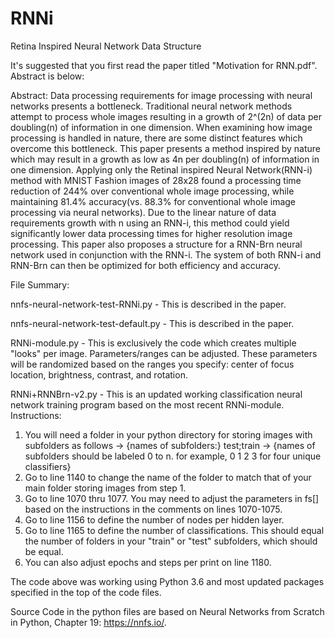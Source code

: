 # RNNi
Retina Inspired Neural Network Data Structure

It's suggested that you first read the paper titled "Motivation for RNN.pdf". Abstract is below:

Abstract:
Data processing requirements for image processing with neural networks presents a bottleneck. Traditional neural network methods attempt to process whole images resulting in a growth of 2^(2n) of data per doubling(n) of information in one dimension. When examining how image processing is handled in nature, there are some distinct features which overcome this bottleneck. This paper presents a method inspired by nature which may result in a growth as low as 4n per doubling(n) of information in one dimension. Applying only the Retinal inspired Neural Network(RNN-i) method with MNIST Fashion images of 28x28 found a processing time reduction of 244% over conventional whole image processing, while maintaining 81.4% accuracy(vs. 88.3% for conventional whole image processing via neural networks). Due to the linear nature of data requirements growth with n using an RNN-i, this method could yield significantly lower data processing times for higher resolution image processing.  This paper also proposes a structure for a RNN-Brn neural network used in conjunction with the RNN-i. The system of both RNN-i and RNN-Brn can then be optimized for both efficiency and accuracy. 

File Summary:

nnfs-neural-network-test-RNNi.py - This is described in the paper.

nnfs-neural-network-test-default.py - This is described in the paper.

RNNi-module.py - This is exclusively the code which creates multiple "looks" per image. Parameters/ranges can be adjusted. These parameters will be randomized based on the ranges you specify: center of focus location, brightness, contrast, and rotation.  

RNNi+RNNBrn-v2.py - This is an updated working classification neural network training program based on the most recent RNNi-module. Instructions:
  1. You will need a folder in your python directory for storing images with subfolders as follows -> {names of subfolders:} test;train  -> {names of subfolders should be labeled 0 to n. for example, 0 1 2 3 for four unique classifiers}
  2. Go to line 1140 to change the name of the folder to match that of your main folder storing images from step 1.
  3. Go to line 1070 thru 1077. You may need to adjust the parameters in fs[] based on the instructions in the comments on lines 1070-1075. 
  4. Go to line 1156 to define the number of nodes per hidden layer. 
  5. Go to line 1165 to define the number of classifications. This should equal the number of folders in your "train" or "test" subfolders, which should be equal.
  6. You can also adjust epochs and steps per print on line 1180.

The code above was working using Python 3.6 and most updated packages specified in the top of the code files.

Source Code in the python files are based on Neural Networks from Scratch in Python, Chapter 19: https://nnfs.io/. 


